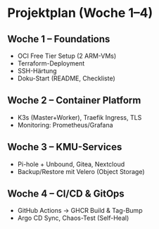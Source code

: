 ﻿# Projektplan (Woche 1–4)

## Woche 1 – Foundations

- OCI Free Tier Setup (2 ARM-VMs)
- Terraform-Deployment
- SSH-Härtung
- Doku-Start (README, Checkliste)

## Woche 2 – Container Platform

- K3s (Master+Worker), Traefik Ingress, TLS
- Monitoring: Prometheus/Grafana

## Woche 3 – KMU-Services

- Pi-hole + Unbound, Gitea, Nextcloud
- Backup/Restore mit Velero (Object Storage)

## Woche 4 – CI/CD & GitOps

- GitHub Actions → GHCR Build & Tag-Bump
- Argo CD Sync, Chaos-Test (Self-Heal)
